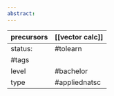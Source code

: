 ```yaml
---
abstract:
---
```

| precursors | [[vector calc]] |
| ---------- | --------------- |
| status:    | #tolearn        |
| #tags      |                 |
| level      | #bachelor       |
| type       | #appliednatsc                          |